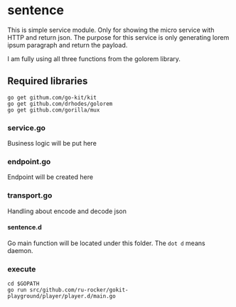 # sentence
This is simple service module. Only for showing the micro service with HTTP and return json.
The purpose for this service is only generating lorem ipsum paragraph and return the payload.

I am fully using all three functions from the golorem library.

## Required libraries

    go get githum.com/go-kit/kit
    go get github.com/drhodes/golorem
    go get github.com/gorilla/mux


### service.go
Business logic will be put here

### endpoint.go
Endpoint will be created here

### transport.go
Handling about encode and decode json

#### sentence.d
Go main function will be located under this folder. The `dot d` means daemon.

### execute

    cd $GOPATH
    go run src/github.com/ru-rocker/gokit-playground/player/player.d/main.go